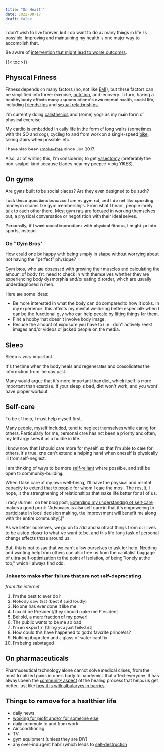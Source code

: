 ```yaml
---
title: "On Health"
date: 2022-08-17
draft: false
---
```


I don't wish to live forever, but I do want to do as many things in life
as possible. Improving and maintaining my health is one major way to
accomplish that.

Be aware of [intervention that might lead to worse outcomes](/iatrogenics).

{{< toc >}}

## Physical Fitness

Fitness depends on many factors (no, not like [BMI](/BMI)), but these
factors can be simplified into three: exercise, [nutrition](/nutrition),
and recovery. In turn, having a healthy body affects many aspects of
one's own mental health, social life, including
[friendships](/friendship) and [sexual relationships](/sex).

I'm currently doing [calisthenics](/calisthenics) and (some) yoga as my main
form of physical exercise.

My cardio is embedded in daily life in the form of long walks (sometimes
with the SO and dog), cycling to and from work on a single-speed
[bike](/bike), taking stairs when possible, etc.

I have also been [smoke-free](/quit-smoking) since Jun 2017.

Also, as of writing this, I'm considering to get [vasectomy](/vasectomy) (preferably
the non-scalpel kind because blades near my peepee = big YIKES).

## On gyms

Are gyms built to be social places? Are they even designed to be such?

I ask these questions because I am no gym rat, and I do not like
spending money in scams like gym memberships. From what I heard, people
rarely talk to each other there. Most gym rats are focused in working
themselves out, a physical conversation or negotiation with their ideal
selves.

Personally, if I want social interactions with physical fitness, I might
go into sports, instead.

### On "Gym Bros"

How could one be happy with being simply in shape without
worrying about not having the "perfect" physique?

Gym bros, who are obsessed with growing their muscles and calculating
the amount of body fat, need to check in with themselves whether they are
experiencing body dysmorphia and/or eating disorder, which are usually
underdiagnosed in men.

Here are some ideas:

- Be more interested in what the body can do compared to how it looks.
  In my experience, this affects my mental wellbeing better especially
  when I can be the functional guy who can help people by lifting things
  for them.
- Find a hobby that doesn't involve body image.
- Reduce the amount of exposure you have to (i.e., don't actively seek)
  images and/or videos of jacked people on the media.

## Sleep

Sleep is *very* important.

It's the time when the body heals and regenerates and consolidates the
information from the day past.

Many would argue that it's more important than
diet, which itself is more important than exercise.
If your sleep is bad, diet won't work, and you wont' have proper
workout.

## Self-care

To be of help, I must help myself first.

Many people, myself included, tend to neglect themselves while caring
for others. Particularly for me, personal care has not been a priority and
often, my lethargy sees it as a hurdle in life.

I know now that I should care more for myself, so that I'm able to
care for others. It's true: one can't extend a helping hand when oneself
is physically ill from self-neglect.

I am thinking of ways to be more [self-reliant](/self-reliance) where possible,
and still be open to community-building.

When I take care of my own well-being, I'll have the physical and mental
capacity [to extend that](/mutual-aid) to people for whom I care the
most. The result, I hope, is the strengthening of relationships that
make life better for all of us.

Tracy Durnell, on her blog post, [Extending my understanding of self-care](https://tracydurnell.com/2023/10/14/extending-my-understanding-of-self-care-indieweb-carnival-october-2023/)
makes a good point:
"Advocacy is also self care in that it's empowering to participate in
local decision making, the improvement will benefit me along with the
entire community[.]"

As we better ourselves,
we go on to add and subtract things from our lives to be a step
closer to what we want to be,
and this life-long task of personal change effects those around us.

But, this is not to say that we can't allow ourselves to ask for help.
Needing and wanting help from others can also free us from the
capitalist baggage of ultra-self-optimization to the point of isolation,
of being "lonely at the top," which I always find odd.

### Jokes to make after failure that are not self-deprecating

*from the internet*

1. I’m the best to ever do it
1. Nobody saw that (best if said loudly)
1. No one has ever done it like me
1. I could be President/they should make me President
1. Behold, a mere fraction of my power!
1. The public wants to be me *so* bad
1. I’m an expert in [thing you just failed at]
1. How could this have happened to god’s favorite prince/ss?
1. Nothing ibuprofen and a glass of water cant fix
1. I’m being sabotaged

## On pharmaceuticals

Pharmaceutical technology alone cannot solve medical crises, from the
most localized pains in one's body to pandemics that affect everyone. It
has always been the [community aspect](/community) of the healing process that helps
us get better, just like [how it is with albularyos in barrios](/rural-ph/#alternative-healing).

## Things to remove for a healthier life

- daily news
- [working for profit and/or for someone else](/anti-work)
- daily commute to and from work
- Air conditioning
- TV
- gym equipment (unless they are DIY)
- any over-indulgent habit (which leads to [self-destruction](/destruction)
